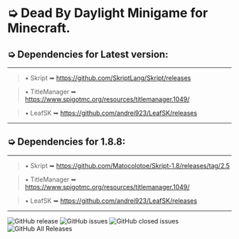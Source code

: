 # ➭ Dead By Daylight Minigame for Minecraft.

## ➭ Dependencies for Latest version:
***
> ▪ Skript ➥ https://github.com/SkriptLang/Skript/releases

> ▪ TitleManager ➥ https://www.spigotmc.org/resources/titlemanager.1049/

> ▪ LeafSK ➥ https://github.com/andrei923/LeafSK/releases
***

## ➭ Dependencies for 1.8.8:
***
> ▪ Skript ➥ https://github.com/Matocolotoe/Skript-1.8/releases/tag/2.5

> ▪ TitleManager ➥ https://www.spigotmc.org/resources/titlemanager.1049/

> ▪ LeafSK ➥ https://github.com/andrei923/LeafSK/releases
***

![GitHub release](https://img.shields.io/github/release/andrei923/DeadByDaylight.svg?style=for-the-badge)
![GitHub issues](https://img.shields.io/github/issues-raw/andrei923/DeadByDaylight.svg?style=for-the-badge)
![GitHub closed issues](https://img.shields.io/github/issues-closed-raw/andrei923/DeadByDaylight.svg?style=for-the-badge)
![GitHub All Releases](https://img.shields.io/github/downloads/andrei923/DeadByDaylight/total.svg?style=for-the-badge)
